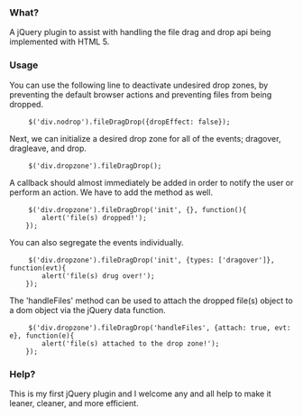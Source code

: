<h3>What?</h3>
<p>A jQuery plugin to assist with handling the file drag and drop api being implemented with HTML 5.</p>

<h3>Usage</h3>

<p>You can use the following line to deactivate undesired drop zones, by preventing the default browser actions
and preventing files from being dropped.</p>
<pre>
    <code>$('div.nodrop').fileDragDrop({dropEffect: false});</code>
</pre>

<p>Next, we can initialize a desired drop zone for all of the events; dragover, dragleave, and drop.</p>
<pre>
    <code>$('div.dropzone').fileDragDrop();</code>
</pre>

<p>A callback should almost immediately be added in order to notify the user or perform an action. We have to add the method as well.</p>
<pre>
    <code>$('div.dropzone').fileDragDrop('init', {}, function(){
    	alert('file(s) dropped!');
    });</code>
</pre>

<p>You can also segregate the events individually.</p>
<pre>
    <code>$('div.dropzone').fileDragDrop('init', {types: ['dragover']}, function(evt){
    	alert('file(s) drug over!');
    });</code>
</pre>

<p>The 'handleFiles' method can be used to attach the dropped file(s) object to a dom object via the jQuery data function.</p>
<pre>
    <code>$('div.dropzone').fileDragDrop('handleFiles', {attach: true, evt: e}, function(e){
    	alert('file(s) attached to the drop zone!');
    });</code>
</pre>

<h3>Help?</h3>
<p>This is my first jQuery plugin and I welcome any and all help to make it leaner, cleaner, and more efficient.</p>